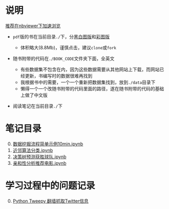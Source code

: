 # 说明

[推荐在nbviewer下加速浏览](http://nbviewer.jupyter.org/github/LinXueyuanStdio/PythonDataMining/tree/master/%E3%80%8APython%E6%95%B0%E6%8D%AE%E6%8C%96%E6%8E%98%E5%85%A5%E9%97%A8%E4%B8%8E%E5%AE%9E%E8%B7%B5%E3%80%8B/)

- `pdf`版的书在当前目录`./`下，分[黑白图版](https://github.com/LinXueyuanStdio/PythonDataMining/blob/master/%E3%80%8APython%E6%95%B0%E6%8D%AE%E6%8C%96%E6%8E%98%E5%85%A5%E9%97%A8%E4%B8%8E%E5%AE%9E%E8%B7%B5%E3%80%8B/Python%E6%95%B0%E6%8D%AE%E6%8C%96%E6%8E%98%E5%85%A5%E9%97%A8%E4%B8%8E%E5%AE%9E%E8%B7%B5.pdf)和[彩图版](https://github.com/LinXueyuanStdio/PythonDataMining/blob/master/%E3%80%8APython%E6%95%B0%E6%8D%AE%E6%8C%96%E6%8E%98%E5%85%A5%E9%97%A8%E4%B8%8E%E5%AE%9E%E8%B7%B5%E3%80%8B/Python%E6%95%B0%E6%8D%AE%E6%8C%96%E6%8E%98%E5%85%A5%E9%97%A8%E4%B8%8E%E5%AE%9E%E8%B7%B5_%E5%BD%A9%E5%9B%BE.pdf)
  - 体积略大(8.8Mb)，谨慎点击，建议`clone`或`fork`
  
- 随书附带的代码在`./BOOK_CODE`文件夹下面，全英文
  - 有些数据集不包含在内，因为这些数据需要从其他网站上下载，而网站已经更新，书编写时的数据很难再找到
  - 我根据书中的需要，一个一个重新把数据集找到，放到`./data`目录下
  - 懒得一个一个改随书附带的代码里面的路径，遂在随书附带的代码的基础上做了中文版

- 阅读笔记在当前目录`./`下

# 笔记目录

0. [数据挖掘流程简单示例10min.ipynb](http://nbviewer.jupyter.org/github/LinXueyuanStdio/PythonDataMining/blob/master/%E3%80%8APython%E6%95%B0%E6%8D%AE%E6%8C%96%E6%8E%98%E5%85%A5%E9%97%A8%E4%B8%8E%E5%AE%9E%E8%B7%B5%E3%80%8B/0.%E6%95%B0%E6%8D%AE%E6%8C%96%E6%8E%98%E6%B5%81%E7%A8%8B%E7%AE%80%E5%8D%95%E7%A4%BA%E4%BE%8B10min.ipynb)
1. [近邻算法分类.ipynb](http://nbviewer.jupyter.org/github/LinXueyuanStdio/PythonDataMining/blob/master/%E3%80%8APython%E6%95%B0%E6%8D%AE%E6%8C%96%E6%8E%98%E5%85%A5%E9%97%A8%E4%B8%8E%E5%AE%9E%E8%B7%B5%E3%80%8B/1.%E8%BF%91%E9%82%BB%E7%AE%97%E6%B3%95%E5%88%86%E7%B1%BB.ipynb)
2. [决策树预测获胜球队.ipynb](http://nbviewer.jupyter.org/github/LinXueyuanStdio/PythonDataMining/blob/master/%E3%80%8APython%E6%95%B0%E6%8D%AE%E6%8C%96%E6%8E%98%E5%85%A5%E9%97%A8%E4%B8%8E%E5%AE%9E%E8%B7%B5%E3%80%8B/2.%E5%86%B3%E7%AD%96%E6%A0%91%E9%A2%84%E6%B5%8B%E8%8E%B7%E8%83%9C%E7%90%83%E9%98%9F.ipynb)
3. [亲和性分析推荐电影.ipynb](http://nbviewer.jupyter.org/github/LinXueyuanStdio/PythonDataMining/blob/master/%E3%80%8APython%E6%95%B0%E6%8D%AE%E6%8C%96%E6%8E%98%E5%85%A5%E9%97%A8%E4%B8%8E%E5%AE%9E%E8%B7%B5%E3%80%8B/3.%E4%BA%B2%E5%92%8C%E6%80%A7%E5%88%86%E6%9E%90%E6%8E%A8%E8%8D%90%E7%94%B5%E5%BD%B1.ipynb)

# 学习过程中的问题记录

0. [Python Tweepy 翻墙抓取Twitter信息](https://linxueyuanstdio.github.io/2017/10/python-proxy/)





